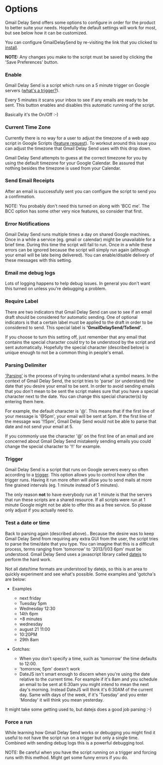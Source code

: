 

# Options #

Gmail Delay Send offers some options to configure in order for the product to better suite your needs. Hopefully the default settings will work for most, but see below how it can be customized.

You can configure GmailDelaySend by re-visiting the link that you clicked to [install](https://code.google.com/p/gmail-delay-send/wiki/GmailDelaySendInstall_8).

**NOTE:** Any changes you make to the script must be saved by clicking the 'Save Preferences' button.

### Enable ###
Gmail Delay Send is a script which runs on a 5 minute trigger on Google servers ([what's a trigger?](https://developers.google.com/apps-script/understanding_triggers)).

Every 5 minutes it scans your inbox to see if any emails are ready to be sent. This button enables and disables this automatic running of the script.

Basically it's the On/Off :-)

### Current Time Zone ###
Currently there is no way for a user to adjust the timezone of a web app script in Google Scripts ([feature request](https://code.google.com/p/google-apps-script-issues/issues/detail?id=2845)). To workout around this issue you can adjust the timezone that Gmail Delay Send uses with this drop down.

Gmail Delay Send attempts to guess at the correct timezone for you by using the default timezone for your Google Calendar. Be assured that nothing besides the timezone is used from your Calendar.

### Send Email Receipts ###
After an email is successfully sent you can configure the script to send you a confirmation.

NOTE: You probably don't need this turned on along with 'BCC me'. The BCC option has some other very nice features, so consider that first.

### Error Notifications ###
Gmail Delay Send runs multiple times a day on shared Google machines. Once in a while a service (eg. gmail or calendar) might be unavailable for a brief time.  During this time the script will fail to run.  Once in a while these errors can be ignored because the script will simply run again (although your email will be late being delivered). You can enable/disable delivery of these messages with this setting.

### Email me debug logs ###
Lots of logging happens to help debug issues. In general you don't want this turned on unless you're debugging a problem.

### Require Label ###
There are two indicators that Gmail Delay Send can use to see if an email draft should be considered for automatic sending. One of optional indicators is that a certain label must be applied to the draft in order to be considered to send.  This special label is **'GmailDelaySend/ToSend'**.

If you choose to turn this setting off, just remember that any email that contains the special character could try to be understood by the script and sent automatically. Hopefully the special character (described below) is unique enough to not be a common thing in people's email.

### Parsing Delimiter ###
['Parsing'](http://en.wikipedia.org/wiki/Parsing) is the process of trying to understand what a symbol means. In the context of Gmail Delay Send, the script tries to 'parse' (or understand) the date that you desire your email to be sent.  In order to avoid sending emails that you don't mean to be sent the script makes sure that you have a special character next to the date. You can change this special character(s) by entering them here.

For example, the default character is '@'. This means that if the first line of your message is '@5pm', your email will be sent at 5pm. If the first line of the message was '!!5pm', Gmail Delay Send would not be able to parse that date and not send your email at 5.

If you commonly use the character '@' on the first line of an email and are concerned about Gmail Delay Send mistakenly sending emails you could change the special character to '!!' for example.

### Trigger ###
Gmail Delay Send is a script that runs on Google servers every so often according to a [trigger](https://developers.google.com/apps-script/understanding_triggers). This option allows you to control how often the trigger runs. Having it run more often will allow you to send mails at more fine grained intervals (eg. 1 minute instead of 5 minutes).

The only reason **not** to have everybody run at 1 minute is that the servers that run these scripts are a shared resource. If all scripts were run at 1 minute Google might not be able to offer this as a free service. So please only adjust if you actually need to.

### Test a date or time ###
Back to parsing again (described above).. Because the desire was to keep Gmail Delay Send from requiring any extra GUI from the user, the script tries to parse the time/date that you type. You can imagine that this is a difficult process, terms ranging from 'tomorrow' to '2013/1/03 6pm' must be understood. Gmail Delay Send uses a javascript library called [datejs](http://www.datejs.com) to perform the hard work.

Not all date/time formats are understood by datejs, so this is an area to quickly experiment and see what's possible. Some examples and 'gotcha's are below:

  * Examples
    * next friday
    * Tuesday 5pm
    * Wednesday 12:30
    * 14th 6pm
    * +8 minutes
    * wednesday
    * august 21 11:00
    * 10:20PM
    * 29th 8am

  * Gotchas:
    * When you don't specify a time, such as 'tomorrow' the time defaults to 12:00.
    * 'tomorrow, 5pm' doesn't work
    * DateJS isn't smart enough to discern when you're using the date relative to the current time. For example if it's 8am and you schedule an email to be sent at 6:30am you might intend to mean the next day's morning. Instead DateJS will think it's 6:30AM of the current day. Same with days of the week, if it's 'Tuesday' and you enter 'Monday' it will think you mean yesterday.

It might take some getting used to, but datejs does a good job parsing  :-)

### Force a run ###

While learning how Gmail Delay Send works or debugging you might find it useful to not have the script run on a trigger but only a single time. Combined with sending debug logs this is a powerful debugging tool.

NOTE: Be careful when you have the script running on a trigger and forcing runs with this method. Might get some funny errors if you do.